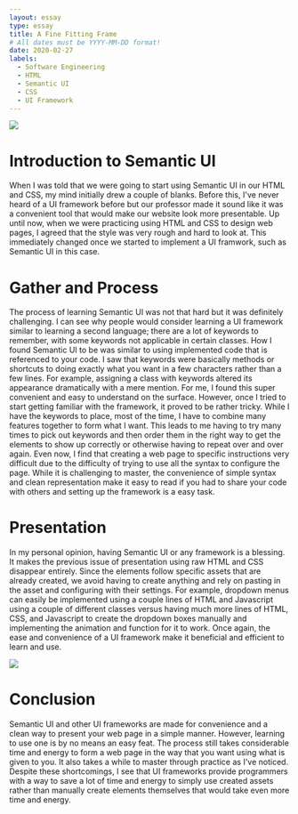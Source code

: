 ```yaml
---
layout: essay
type: essay
title: A Fine Fitting Frame
# All dates must be YYYY-MM-DD format!
date: 2020-02-27
labels:
  - Software Engineering
  - HTML
  - Semantic UI
  - CSS
  - UI Framework
---
```


<img class="ui small left floated rounded image" src="https://external-content.duckduckgo.com/iu/?u=https%3A%2F%2Fdab1nmslvvntp.cloudfront.net%2Fwp-content%2Fuploads%2F2016%2F04%2F1461315888semantic.png&f=1&nofb=1">

# Introduction to Semantic UI
When I was told that we were going to start using Semantic UI in our HTML and CSS, my mind initially drew a couple of blanks. Before this, I've never heard of a UI framework before but our professor made it sound like it was a convenient tool that would make our website look more presentable. Up until now, when we were practicing using HTML and CSS to design web pages, I agreed that the style was very rough and hard to look at. This immediately changed once we started to implement a UI framwork, such as Semantic UI in this case.

# Gather and Process
The process of learning Semantic UI was not that hard but it was definitely challenging. I can see why people would consider learning a UI framework similar to learning a second language; there are a lot of keywords to remember, with some keywords not applicable in certain classes. How I found Semantic UI to be was similar to using implemented code that is referenced to your code. I saw that keywords were basically methods or shortcuts to doing exactly what you want in a few characters rather than a few lines. For example, assigning a class with keywords altered its appearance dramatically with a mere mention. For me, I found this super convenient and easy to understand on the surface. However, once I tried to start getting familiar with the framework, it proved to be rather tricky. While I have the keywords to place, most of the time, I have to combine many features together to form what I want. This leads to me having to try many times to pick out keywords and then order them in the right way to get the elements to show up correctly or otherwise having to repeat over and over again. Even now, I find that creating a web page to specific instructions very difficult due to the difficulty of trying to use all the syntax to configure the page. While it is challenging to master, the convenience of simple syntax and clean representation make it easy to read if you had to share your code with others and setting up the framework is a easy task.

# Presentation
In my personal opinion, having Semantic UI or any framework is a blessing. It makes the previous issue of presentation using raw HTML and CSS disappear entirely. Since the elements follow specific assets that are already created, we avoid having to create anything and rely on pasting in the asset and configuring with their settings. For example, dropdown menus can easily be implemented using a couple lines of HTML and Javascript using a couple of different classes versus having much more lines of HTML, CSS, and Javascript to create the dropdown boxes manually and implementing the animation and function for it to work. Once again, the ease and convenience of a UI framework make it beneficial and efficient to learn and use.

<img class="ui medium right rounded floated image" src="/https://external-content.duckduckgo.com/iu/?u=https%3A%2F%2Fcdn.freebiesbug.com%2Fwp-content%2Fuploads%2F2014%2F12%2Fsemantic-ui-components-580x435.jpg&f=1&nofb=1">

# Conclusion
Semantic UI and other UI frameworks are made for convenience and a clean way to present your web page in a simple manner. However, learning to use one is by no means an easy feat. The process still takes considerable time and energy to form a web page in the way that you want using what is given to you. It also takes a while to master through practice as I've noticed. Despite these shortcomings, I see that UI frameworks provide programmers with a way to save a lot of time and energy to simply use created assets rather than manually create elements themselves that would take even more time and energy.

